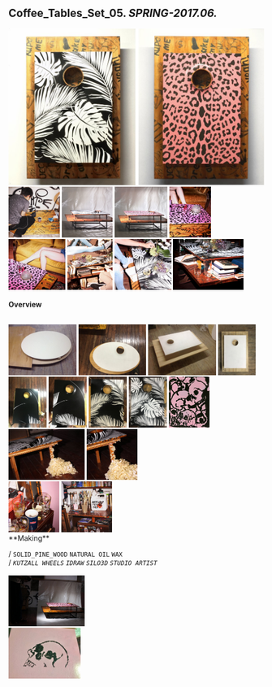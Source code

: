 
## Coffee_Tables_Set_05. _SPRING-2017.06._  
![Coffee_Tables_Set_05](/projects/Coffee_Tables_Set_05/100.jpg)<a href="https://ewwgene.github.io/projects/Coffee_Tables_Set_05/101.jpg"><img src="/projects/Coffee_Tables_Set_05/101.jpg" height="100"></a> <a href="https://ewwgene.github.io/projects/Coffee_Tables_Set_05/103.jpg"><img src="/projects/Coffee_Tables_Set_05/103.jpg" height="100"></a> <a href="https://ewwgene.github.io/projects/Coffee_Tables_Set_05/107.jpg"><img src="/projects/Coffee_Tables_Set_05/107.jpg" height="100"></a> <a href="https://ewwgene.github.io/projects/Coffee_Tables_Set_05/111.jpg"><img src="/projects/Coffee_Tables_Set_05/111.jpg" height="100"></a> <a href="https://ewwgene.github.io/projects/Coffee_Tables_Set_05/113.jpg"><img src="/projects/Coffee_Tables_Set_05/113.jpg" height="100"></a> <a href="https://ewwgene.github.io/projects/Coffee_Tables_Set_05/114.jpg"><img src="/projects/Coffee_Tables_Set_05/114.jpg" height="100"></a> <a href="https://ewwgene.github.io/projects/Coffee_Tables_Set_05/115.jpg"><img src="/projects/Coffee_Tables_Set_05/115.jpg" height="100"></a> <a href="https://ewwgene.github.io/projects/Coffee_Tables_Set_05/117.jpg"><img src="/projects/Coffee_Tables_Set_05/117.jpg" height="100"></a> 
<br>  
**Overview**  
 
<br>
<a href="https://ewwgene.github.io/projects/Coffee_Tables_Set_05/Making/201.jpg"><img src="/projects/Coffee_Tables_Set_05/Making/201.jpg" height="100"></a> <a href="https://ewwgene.github.io/projects/Coffee_Tables_Set_05/Making/202.jpg"><img src="/projects/Coffee_Tables_Set_05/Making/202.jpg" height="100"></a> <a href="https://ewwgene.github.io/projects/Coffee_Tables_Set_05/Making/205.jpg"><img src="/projects/Coffee_Tables_Set_05/Making/205.jpg" height="100"></a> <a href="https://ewwgene.github.io/projects/Coffee_Tables_Set_05/Making/207.jpg"><img src="/projects/Coffee_Tables_Set_05/Making/207.jpg" height="100"></a> <br><a href="https://ewwgene.github.io/projects/Coffee_Tables_Set_05/Making/301.jpg"><img src="/projects/Coffee_Tables_Set_05/Making/301.jpg" height="100"></a> <a href="https://ewwgene.github.io/projects/Coffee_Tables_Set_05/Making/303.jpg"><img src="/projects/Coffee_Tables_Set_05/Making/303.jpg" height="100"></a> <a href="https://ewwgene.github.io/projects/Coffee_Tables_Set_05/Making/305.jpg"><img src="/projects/Coffee_Tables_Set_05/Making/305.jpg" height="100"></a> <a href="https://ewwgene.github.io/projects/Coffee_Tables_Set_05/Making/307.jpg"><img src="/projects/Coffee_Tables_Set_05/Making/307.jpg" height="100"></a> <a href="https://ewwgene.github.io/projects/Coffee_Tables_Set_05/Making/309.jpg"><img src="/projects/Coffee_Tables_Set_05/Making/309.jpg" height="100"></a> <a href="https://ewwgene.github.io/projects/Coffee_Tables_Set_05/Making/311.jpg"><img src="/projects/Coffee_Tables_Set_05/Making/311.jpg" height="100"></a> <a href="https://ewwgene.github.io/projects/Coffee_Tables_Set_05/Making/313.jpg"><img src="/projects/Coffee_Tables_Set_05/Making/313.jpg" height="100"></a> <br><a href="https://ewwgene.github.io/projects/Coffee_Tables_Set_05/Making/401.jpg"><img src="/projects/Coffee_Tables_Set_05/Making/401.jpg" height="100"></a> <a href="https://ewwgene.github.io/projects/Coffee_Tables_Set_05/Making/403.jpg"><img src="/projects/Coffee_Tables_Set_05/Making/403.jpg" height="100"></a> <br>  
**Making**  
  
/
`SOLID_PINE_WOOD` `NATURAL OIL` `WAX`   
/
_`KUTZALL WHEELS`_ _`IDRAW`_ _`SILO3D`_ _`STUDIO ARTIST`_   
<br>
<a href="https://ewwgene.github.io/projects/Coffee_Tables_Set_05/300.jpg"><img src="/projects/Coffee_Tables_Set_05/300.jpg" height="100"></a> 
<br>
<a href="https://ewwgene.github.io/projects/Coffee_Tables_Set_05/405.jpg"><img src="/projects/Coffee_Tables_Set_05/405.jpg" height="100"></a> 
